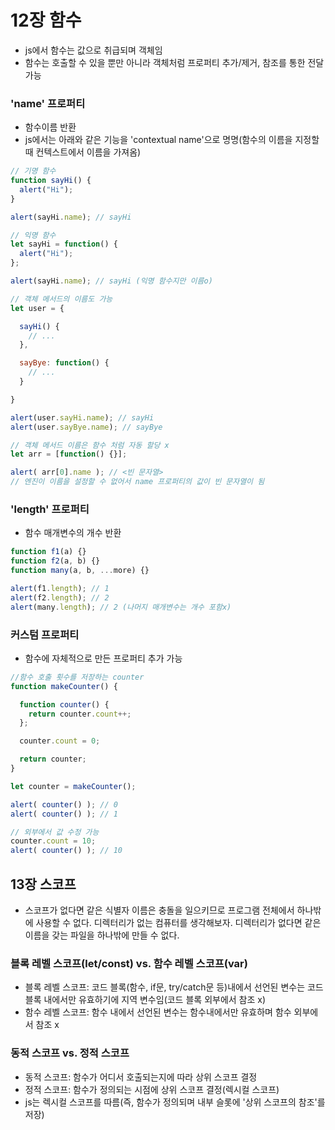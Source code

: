 # 12장 함수

- js에서 함수는 값으로 취급되며 객체임
- 함수는 호출할 수 있을 뿐만 아니라 객체처럼 프로퍼티 추가/제거, 참조를 통한 전달 가능

### 'name' 프로퍼티
- 함수이름 반환
- js에서는 아래와 같은 기능을 'contextual name'으로 명명(함수의 이름을 지정할 때 컨텍스트에서 이름을 가져옴)
```javascript
// 기명 함수
function sayHi() {
  alert("Hi");
}

alert(sayHi.name); // sayHi

// 익명 함수
let sayHi = function() {
  alert("Hi");
};

alert(sayHi.name); // sayHi (익명 함수지만 이름o)

// 객체 메서드의 이름도 가능
let user = {

  sayHi() {
    // ...
  },

  sayBye: function() {
    // ...
  }

}

alert(user.sayHi.name); // sayHi
alert(user.sayBye.name); // sayBye

// 객체 메서드 이름은 함수 처럼 자동 할당 x
let arr = [function() {}];

alert( arr[0].name ); // <빈 문자열>
// 엔진이 이름을 설정할 수 없어서 name 프로퍼티의 값이 빈 문자열이 됨
```

### 'length' 프로퍼티
- 함수 매개변수의 개수 반환
```javascript
function f1(a) {}
function f2(a, b) {}
function many(a, b, ...more) {}

alert(f1.length); // 1
alert(f2.length); // 2
alert(many.length); // 2 (나머지 매개변수는 개수 포함x)
```

### 커스텀 프로퍼티
- 함수에 자체적으로 만든 프로퍼티 추가 가능
```javascript
//함수 호출 횟수를 저장하는 counter
function makeCounter() {

  function counter() {
    return counter.count++;
  };

  counter.count = 0;

  return counter;
}

let counter = makeCounter();

alert( counter() ); // 0
alert( counter() ); // 1

// 외부에서 값 수정 가능
counter.count = 10;
alert( counter() ); // 10
```

## 13장 스코프
- 스코프가 없다면 같은 식별자 이름은 충돌을 일으키므로 프로그램 전체에서 하나밖에 사용할 수 없다. 디렉터리가 없는 컴퓨터를 생각해보자. 디렉터리가 없다면 같은 이름을 갖는 파일을 하나밖에 만들 수 없다.

### 블록 레벨 스코프(let/const) vs. 함수 레벨 스코프(var)
- 블록 레벨 스코프: 코드 블록(함수, if문, try/catch문 등)내에서 선언된 변수는 코드 블록 내에서만 유효하기에 지역 변수임(코드 블록 외부에서 참조 x)
- 함수 레벨 스코프: 함수 내에서 선언된 변수는 함수내에서만 유효하며 함수 외부에서 참조 x

### 동적 스코프 vs. 정적 스코프
- 동적 스코프: 함수가 어디서 호출되는지에 따라 상위 스코프 결정
- 정적 스코프: 함수가 정의되는 시점에 상위 스코프 결정(렉시컬 스코프)
- js는 렉시컬 스코프를 따름(즉, 함수가 정의되며 내부 슬롯에 '상위 스코프의 참조'를 저장)